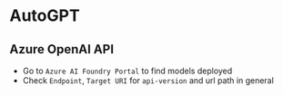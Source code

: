 # AutoGPT

## Azure OpenAI API

* Go to `Azure AI Foundry Portal` to find models deployed
* Check `Endpoint`, `Target URI` for `api-version` and url path in general